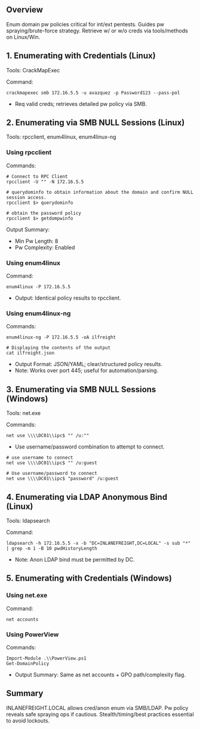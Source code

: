 
## Overview
Enum domain pw policies critical for int/ext pentests. Guides pw spraying/brute-force strategy. Retrieve w/ or w/o creds via tools/methods on Linux/Win.

## 1. Enumerating with Credentials (Linux)
Tools: CrackMapExec

Command:
```
crackmapexec smb 172.16.5.5 -u avazquez -p Password123 --pass-pol
```
- Req valid creds; retrieves detailed pw policy via SMB.

## 2. Enumerating via SMB NULL Sessions (Linux)
Tools: rpcclient, enum4linux, enum4linux-ng

### Using rpcclient
Commands:
```
# Connect to RPC Client
rpcclient -U "" -N 172.16.5.5

# querydominfo to obtain information about the domain and confirm NULL session access.
rpcclient $> querydominfo

# obtain the password policy
rpcclient $> getdompwinfo
```
Output Summary:
- Min Pw Length: 8
- Pw Complexity: Enabled

### Using enum4linux
Command:
```
enum4linux -P 172.16.5.5
```
- Output: Identical policy results to rpcclient.

### Using enum4linux-ng
Commands:
```
enum4linux-ng -P 172.16.5.5 -oA ilfreight

# Displaying the contents of the output
cat ilfreight.json
```
- Output Format: JSON/YAML; clear/structured policy results.
- Note: Works over port 445; useful for automation/parsing.

## 3. Enumerating via SMB NULL Sessions (Windows)
Tools: net.exe

Commands:
```
net use \\\\DC01\\ipc$ "" /u:""
```
- Use username/password combination to attempt to connect.
```
# use username to connect
net use \\\\DC01\\ipc$ "" /u:guest

# Use username/password to connect
net use \\\\DC01\\ipc$ "password" /u:guest
```

## 4. Enumerating via LDAP Anonymous Bind (Linux)
Tools: ldapsearch

Command:
```
ldapsearch -h 172.16.5.5 -x -b "DC=INLANEFREIGHT,DC=LOCAL" -s sub "*" | grep -m 1 -B 10 pwdHistoryLength
```
- Note: Anon LDAP bind must be permitted by DC.

## 5. Enumerating with Credentials (Windows)
### Using net.exe
Command:
```
net accounts
```

### Using PowerView
Commands:
```
Import-Module .\\PowerView.ps1
Get-DomainPolicy
```
- Output Summary: Same as net accounts + GPO path/complexity flag.

## Summary
INLANEFREIGHT.LOCAL allows cred/anon enum via SMB/LDAP. Pw policy reveals safe spraying ops if cautious. Stealth/timing/best practices essential to avoid lockouts.